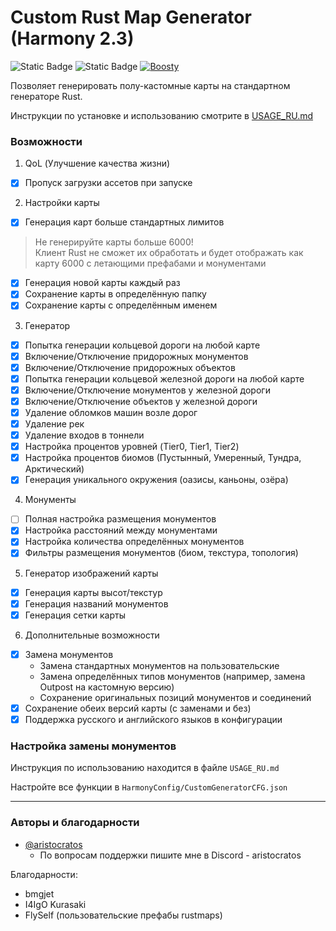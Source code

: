 # Custom Rust Map Generator (Harmony 2.3)
![Static Badge](https://img.shields.io/badge/Harmony-2.3-blue?style=for-the-badge)
![Static Badge](https://img.shields.io/github/license/hammzat/HarmonyCustomGenerator?label=license&style=for-the-badge)
[![Boosty](https://img.shields.io/badge/Support%20on-Boosty-orange?style=for-the-badge)](https://boosty.to/aristocratos)

Позволяет генерировать полу-кастомные карты на стандартном генераторе Rust.

Инструкции по установке и использованию смотрите в [USAGE_RU.md](USAGE_RU.md)

### Возможности

1. QoL (Улучшение качества жизни)
- [x] Пропуск загрузки ассетов при запуске

2. Настройки карты
- [x] Генерация карт больше стандартных лимитов
> Не генерируйте карты больше 6000!  
> Клиент Rust не сможет их обработать и будет отображать как карту 6000 с летающими префабами и монументами

- [x] Генерация новой карты каждый раз
- [x] Сохранение карты в определённую папку
- [x] Сохранение карты с определённым именем
  
3. Генератор
- [x] Попытка генерации кольцевой дороги на любой карте
- [x] Включение/Отключение придорожных монументов
- [x] Включение/Отключение придорожных объектов
- [x] Попытка генерации кольцевой железной дороги на любой карте
- [x] Включение/Отключение монументов у железной дороги
- [x] Включение/Отключение объектов у железной дороги
- [x] Удаление обломков машин возле дорог
- [x] Удаление рек
- [x] Удаление входов в тоннели
- [x] Настройка процентов уровней (Tier0, Tier1, Tier2)
- [x] Настройка процентов биомов (Пустынный, Умеренный, Тундра, Арктический)
- [x] Генерация уникального окружения (оазисы, каньоны, озёра)

4. Монументы
- [ ] Полная настройка размещения монументов
- [x] Настройка расстояний между монументами
- [x] Настройка количества определённых монументов
- [x] Фильтры размещения монументов (биом, текстура, топология)

5. Генератор изображений карты
- [x] Генерация карты высот/текстур
- [x] Генерация названий монументов
- [x] Генерация сетки карты

6. Дополнительные возможности
- [x] Замена монументов
  - Замена стандартных монументов на пользовательские
  - Замена определённых типов монументов (например, замена Outpost на кастомную версию)
  - Сохранение оригинальных позиций монументов и соединений
- [x] Сохранение обеих версий карты (с заменами и без)
- [x] Поддержка русского и английского языков в конфигурации

### Настройка замены монументов  
Инструкция по использованию находится в файле `USAGE_RU.md`


Настройте все функции в `HarmonyConfig/CustomGeneratorCFG.json`

------
### Авторы и благодарности
- [@aristocratos](https://github.com/hammzat)
  - По вопросам поддержки пишите мне в Discord - aristocratos
 
Благодарности:
- bmgjet
- I4IgO Kurasaki
- FlySelf (пользовательские префабы rustmaps) 